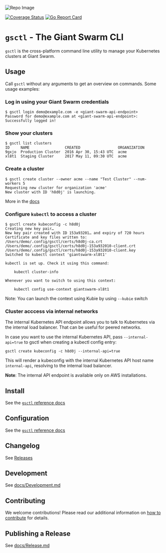 ![Repo Image](https://repository-images.githubusercontent.com/74132145/691bf000-70de-11e9-89d3-2f4693461d00)

[![Coverage Status](https://coveralls.io/repos/github/giantswarm/gsctl/badge.svg?branch=master)](https://coveralls.io/github/giantswarm/gsctl?branch=master)
[![Go Report Card](https://goreportcard.com/badge/github.com/giantswarm/gsctl)](https://goreportcard.com/report/github.com/giantswarm/gsctl)

# `gsctl` - The Giant Swarm CLI

`gsctl` is the cross-platform command line utility to manage your Kubernetes clusters at Giant Swarm.

## Usage

Call `gsctl` without any arguments to get an overview on commands. Some usage examples:

### Log in using your Giant Swarm credentials

```nohighlight
$ gsctl login demo@example.com -e <giant-swarm-api-endpoint>
Password for demo@example.com at <giant-swarm-api-endpoint>:
Successfully logged in!
```

### Show your clusters

```nohighlight
$ gsctl list clusters
ID     NAME                CREATED                 ORGANIZATION
9gxjo  Production Cluster  2016 Apr 30, 15:43 UTC  acme
xl8t1  Staging Cluster     2017 May 11, 09:30 UTC  acme
```

### Create a cluster

```nohighlight
$ gsctl create cluster --owner acme --name "Test Cluster" --num-workers 5
Requesting new cluster for organization 'acme'
New cluster with ID 'h8d0j' is launching.
```

More in the [docs](https://docs.giantswarm.io/ui-api/gsctl/create-cluster/)

### Configure `kubectl` to access a cluster

```nohighlight
$ gsctl create kubeconfig -c h8d0j
Creating new key pair…
New key pair created with ID 153a93201… and expiry of 720 hours
Certificate and key files written to:
/Users/demo/.config/gsctl/certs/h8d0j-ca.crt
/Users/demo/.config/gsctl/certs/h8d0j-153a932010-client.crt
/Users/demo/.config/gsctl/certs/h8d0j-153a932010-client.key
Switched to kubectl context 'giantswarm-xl8t1'

kubectl is set up. Check it using this command:

    kubectl cluster-info

Whenever you want to switch to using this context:

    kubectl config use-context giantswarm-xl8t1
```

Note: You can launch the context using Kubie by using `--kubie` switch

### Cluster acccess via internal networks

The internal Kubernetes API endpoint allows you to talk to Kubernetes via the internal load balancer. That can be useful for peered networks.

In case you want to use the internal Kubernetes API, pass `--internal-api=true` to gsctl when creating a kubectl config entry:

```nohighlight
gsctl create kubeconfig -c h8d0j --internal-api=true
```

This will render a kubeconfig with the internal Kubernetes API host name `internal-api`, resolving to the internal load balancer.

**Note**: The internal API endpoint is available only on AWS installations.

## Install

See the [`gsctl` reference docs](https://docs.giantswarm.io/ui-api/gsctl/#install)

## Configuration

See the [`gsctl` reference docs](https://docs.giantswarm.io/ui-api/gsctl/#configuration)

## Changelog

See [Releases](https://docs.giantswarm.io/changes/gsctl/)

## Development

See [docs/Development.md](https://github.com/giantswarm/gsctl/blob/master/docs/Development.md)

## Contributing

We welcome contributions! Please read our additional information on [how to contribute](https://github.com/giantswarm/gsctl/blob/master/CONTRIBUTING.md) for details.

## Publishing a Release

See [docs/Release.md](https://github.com/giantswarm/gsctl/blob/master/docs/Release.md)
